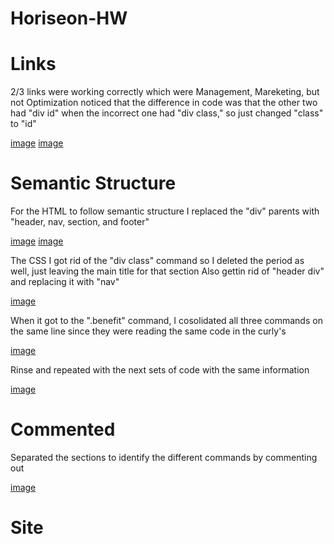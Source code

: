 # Horiseon-HW

# Links
2/3 links were working correctly which were Management, Mareketing, but not Optimization
noticed that the difference in code was that the other two had "div id" when the incorrect one had "div class," so just changed "class" to "id"

[image](https://user-images.githubusercontent.com/95456899/146625227-bc8c49d9-b427-4f2d-bef0-ee04540d0a98.png)
[image](https://user-images.githubusercontent.com/95456899/146625425-574b11f9-b643-40d6-8e94-5756314eac8f.png)

# Semantic Structure
For the HTML to follow semantic structure I replaced the "div" parents with "header, nav, section, and footer"

[image](https://user-images.githubusercontent.com/95456899/146625512-764af78c-3a99-42ef-9762-4edc1210f6a7.png)
[image](https://user-images.githubusercontent.com/95456899/146625538-1247aa62-5d2a-48e2-ba97-f8284d68e28d.png)


The CSS I got rid of the "div class" command so I deleted the period as well, just leaving the main title for that section
Also gettin rid of "header div" and replacing it with "nav"

[image](https://user-images.githubusercontent.com/95456899/146625705-83232b74-9ff0-416c-9798-ffefbf30d893.png)

When it got to the ".benefit" command, I cosolidated all three commands on the same line since they were reading the same code in the curly's

[image](https://user-images.githubusercontent.com/95456899/146625814-9cbb4b84-f9e5-432e-a030-d21c0bccba48.png)

Rinse and repeated with the next sets of code with the same information

[image](https://user-images.githubusercontent.com/95456899/146625957-caa8cf75-c91e-446f-89f2-ed0ff6357bdb.png)

# Commented
Separated the sections to identify the different commands by commenting out 

[image](https://user-images.githubusercontent.com/95456899/146626123-1f3edb69-87e2-4084-9898-94ef3102b45d.png)

# Site

